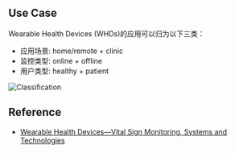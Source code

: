 ## Use Case
Wearable Health Devices (WHDs)的应用可以归为以下三类：
* 应用场景: home/remote + clinic
* 监控类型: online + offline
* 用户类型: healthy + patient

![Classification](./images/sensors-18-02414-g001.png)


## Reference
* [Wearable Health Devices—Vital Sign Monitoring, Systems and Technologies](https://www.ncbi.nlm.nih.gov/pmc/articles/PMC6111409/)
